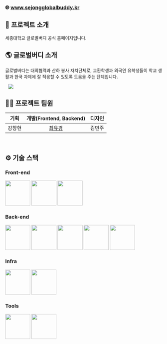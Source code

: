 ### 🌐 www.sejongglobalbuddy.kr

## 📝 프로젝트 소개
세종대학교 글로벌버디 공식 홈페이지입니다.
<br />

## 🌎 글로벌버디 소개 
글로벌버디는 대외협력과 산하 봉사 자치단체로,
교환학생과 외국인 유학생들이 학교 생활과
한국 자체에 잘 적응할 수 있도록 도움을 주는 단체입니다.


<a href="https://www.instagram.com/sejongglobalbuddy/">
    <img 
        src="http://img.shields.io/badge/-Instagram-black?style=flat&logo=Instagram&link=https://instagram.com/alpox.dev/"
        style="height : auto; margin-left : 10px; margin-right : 10px;"/>
</a>


<br />

## 💁‍♂️ 프로젝트 팀원
|기획|개발(Frontend, Backend)|디자인|
|:---:|:---:|:---:|
|강창현|[최유경](https://github.com/YugyeongChoi)|김민주|

<br />

## ⚙ 기술 스택
### Front-end
<div>
<img src="https://github.com/yewon-Noh/readme-template/blob/main/skills/React.png?raw=true" width="80">
<img src="https://github.com/yewon-Noh/readme-template/blob/main/skills/JavaScript.png?raw=true" width="80">
<img src="https://github.com/yewon-Noh/readme-template/blob/main/skills/HTMLCSS.png?raw=true" width="80">
</div>

### Back-end
<div>
<img src="https://github.com/yewon-Noh/readme-template/blob/main/skills/Java.png?raw=true" width="80">
<img src="https://github.com/yewon-Noh/readme-template/blob/main/skills/SpringBoot.png?raw=true" width="80">
<img src="https://github.com/yewon-Noh/readme-template/blob/main/skills/SpringSecurity.png?raw=true" width="80">
<img src="https://github.com/yewon-Noh/readme-template/blob/main/skills/SpringDataJPA.png?raw=true" width="80">
<img src="https://github.com/yewon-Noh/readme-template/blob/main/skills/Mysql.png?raw=true" width="80">
</div>

### Infra
<div>
<img src="https://github.com/yewon-Noh/readme-template/blob/main/skills/AWSEC2.png?raw=true" width="80">
<img src="https://github.com/yewon-Noh/readme-template/blob/main/skills/AWSRDS.png?raw=true" width="80">

</div>

### Tools
<div>
<img src="https://github.com/yewon-Noh/readme-template/blob/main/skills/Github.png?raw=true" width="80">
<img src="https://github.com/yewon-Noh/readme-template/blob/main/skills/Notion.png?raw=true" width="80">
</div>

<br />
